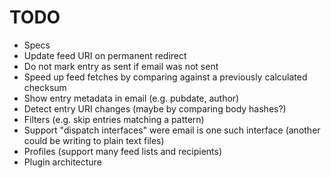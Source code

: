 # TODO

* Specs
* Update feed URI on permanent redirect
* Do not mark entry as sent if email was not sent
* Speed up feed fetches by comparing against a previously calculated checksum
* Show entry metadata in email (e.g. pubdate, author)
* Detect entry URI changes (maybe by comparing body hashes?)
* Filters (e.g. skip entries matching a pattern)
* Support "dispatch interfaces" were email is one such interface (another could
  be writing to plain text files)
* Profiles (support many feed lists and recipients)
* Plugin architecture
